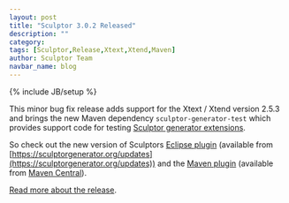```yaml
---
layout: post
title: "Sculptor 3.0.2 Released"
description: ""
category: 
tags: [Sculptor,Release,Xtext,Xtend,Maven]
author: Sculptor Team
navbar_name: blog
---
```

{% include JB/setup %}

This minor bug fix release adds support for the Xtext / Xtend version 2.5.3 and brings the new Maven dependency `sculptor-generator-test` which provides support code for testing [Sculptor generator extensions][4].

So check out the new version of Sculptors [Eclipse plugin][2] (available from [https://sculptorgenerator.org/updates](https://sculptorgenerator.org/updates)) and the [Maven plugin][3] (available from [Maven Central](https://search.maven.org/#search%7Cga%7C1%7Cg%3A%22org.sculptorgenerator%22)).


[Read more about the release][1].

   [1]: /documentation/whats-new#version-302
   [2]: /documentation/eclipse-plugin
   [3]: /documentation/maven-plugin
   [4]: /documentation/advanced-tutorial#overrides-and-extension-mechanism
